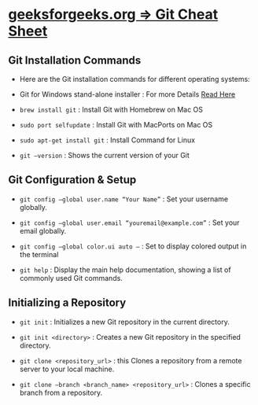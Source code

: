 # [geeksforgeeks.org => Git Cheat Sheet](https://www.geeksforgeeks.org/git-cheat-sheet/)

## Git Installation Commands

* Here are the Git installation commands for different operating systems:

* Git for Windows stand-alone installer : For more Details [Read Here](https://www.geeksforgeeks.org/how-to-install-git-on-windows-command-line/)

* `brew install git` : Install Git with Homebrew on Mac OS

* `sudo port selfupdate` : Install Git with MacPorts on Mac OS

* `sudo apt-get install git` : Install Command for Linux

* `git –version` : Shows the current version of your Git

## Git Configuration & Setup

* `git config –global user.name “Your Name”` : Set your username globally.

* `git config –global user.email “youremail@example.com”` : Set your email globally.

* `git config –global color.ui auto –` : Set to display colored output in the terminal

* `git help` : Display the main help documentation, showing a list of commonly used Git commands.

## Initializing a Repository

* `git init` : Initializes a new Git repository in the current directory.

* `git init <directory>` : Creates a new Git repository in the specified directory.

* `git clone <repository_url>` : this Clones a repository from a remote server to your local machine.

* `git clone –branch <branch_name> <repository_url>` : Clones a specific branch from a repository.
